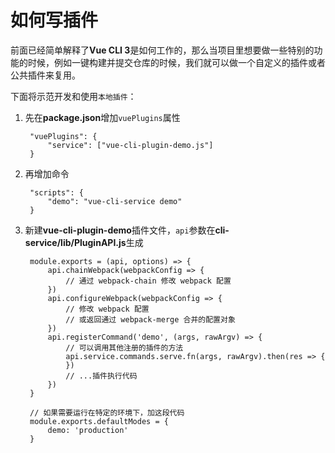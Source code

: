 # 如何写插件 
前面已经简单解释了**Vue CLI 3**是如何工作的，那么当项目里想要做一些特别的功能的时候，例如一键构建并提交仓库的时候，我们就可以做一个自定义的插件或者公共插件来复用。  
  
下面将示范开发和使用`本地插件`：  

1. 先在**package.json**增加`vuePlugins`属性  

		"vuePlugins": {
	    	"service": ["vue-cli-plugin-demo.js"]
	  	}

2. 再增加命令  
   
		"scripts": {
			"demo": "vue-cli-service demo"
		}

2. 新建**vue-cli-plugin-demo**插件文件，`api`参数在**cli-service/lib/PluginAPI.js**生成

		module.exports = (api, options) => {
			api.chainWebpack(webpackConfig => {
				// 通过 webpack-chain 修改 webpack 配置
			})
			api.configureWebpack(webpackConfig => {
				// 修改 webpack 配置
				// 或返回通过 webpack-merge 合并的配置对象
			})
		    api.registerCommand('demo', (args, rawArgv) => {
		    	// 可以调用其他注册的插件的方法
		        api.service.commands.serve.fn(args, rawArgv).then(res => {
		        })
		        // ...插件执行代码
		    })
		}

		// 如果需要运行在特定的环境下，加这段代码
		module.exports.defaultModes = {
			demo: 'production'
		}